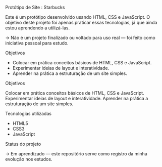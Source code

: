 Protótipo de Site : Starbucks

Este é um protótipo desenvolvido usando HTML, CSS e JavaScript.
O objetivo deste projeto foi apenas praticar essas tecnologias, já que ainda estou aprendendo a utilizá-las.

-> Não é um projeto finalizado ou voltado para uso real — foi feito como iniciativa pessoal para estudo.

Objetivos

- Colocar em prática conceitos básicos de HTML, CSS e JavaScript.
- Experimentar ideias de layout e interatividade.
- Aprender na prática a estruturação de um site simples.

Objetivos

Colocar em prática conceitos básicos de HTML, CSS e JavaScript.
Experimentar ideias de layout e interatividade.
Aprender na prática a estruturação de um site simples.

Tecnologias utilizadas

- HTML5
- CSS3
- JavaScript

Status do projeto

-> Em aprendizado — este repositório serve como registro da minha evolução nos estudos.

